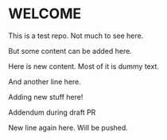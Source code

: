 # WELCOME

This is a test repo. Not much to see here.

But some content can be added here.

Here is new content. Most of it is dummy text.

And another line here.

Adding new stuff here!

Addendum during draft PR

New line again here. Will be pushed.

